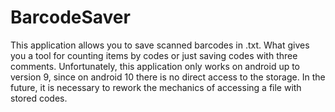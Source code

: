 # BarcodeSaver
This application allows you to save scanned barcodes in .txt. What gives you a tool for counting items by codes or just saving codes with three comments. 
Unfortunately, this application only works on android up to version 9, since on android 10 there is no direct access to the storage. In the future, 
it is necessary to rework the mechanics of accessing a file with stored codes.
